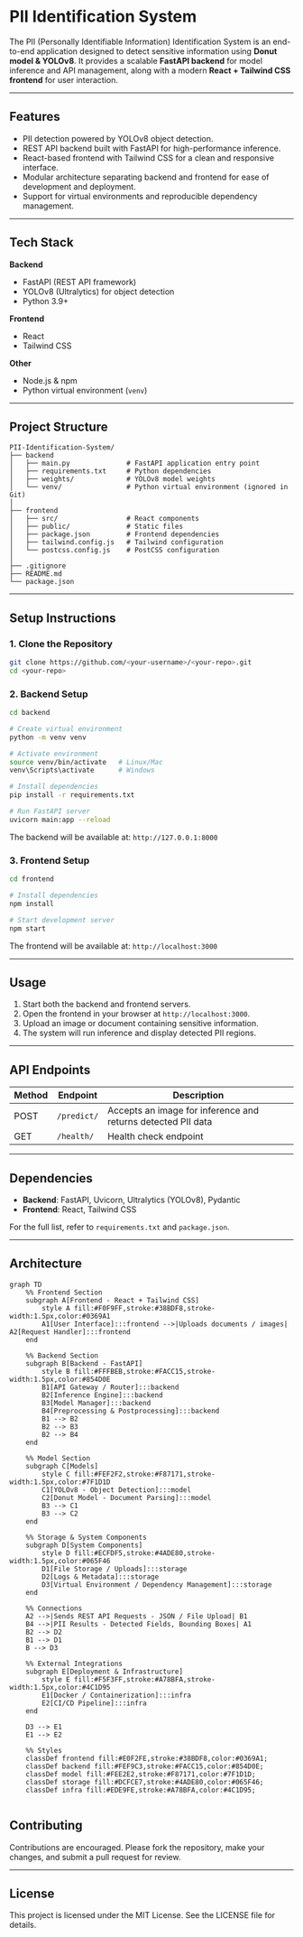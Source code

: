 # PII Identification System

The PII (Personally Identifiable Information) Identification System is an end-to-end application designed to detect sensitive information using **Donut model & YOLOv8**. It provides a scalable **FastAPI backend** for model inference and API management, along with a modern **React + Tailwind CSS frontend** for user interaction.

---

## Features

* PII detection powered by YOLOv8 object detection.
* REST API backend built with FastAPI for high-performance inference.
* React-based frontend with Tailwind CSS for a clean and responsive interface.
* Modular architecture separating backend and frontend for ease of development and deployment.
* Support for virtual environments and reproducible dependency management.

---

## Tech Stack

**Backend**

* FastAPI (REST API framework)
* YOLOv8 (Ultralytics) for object detection
* Python 3.9+

**Frontend**

* React
* Tailwind CSS

**Other**

* Node.js & npm
* Python virtual environment (`venv`)

---

## Project Structure

```
PII-Identification-System/
├── backend
│   ├── main.py              # FastAPI application entry point
│   ├── requirements.txt     # Python dependencies
│   ├── weights/             # YOLOv8 model weights
│   └── venv/                # Python virtual environment (ignored in Git)
│
├── frontend
│   ├── src/                 # React components
│   ├── public/              # Static files
│   ├── package.json         # Frontend dependencies
│   ├── tailwind.config.js   # Tailwind configuration
│   └── postcss.config.js    # PostCSS configuration
│
├── .gitignore
├── README.md
└── package.json
```

---

## Setup Instructions

### 1. Clone the Repository

```bash
git clone https://github.com/<your-username>/<your-repo>.git
cd <your-repo>
```

### 2. Backend Setup

```bash
cd backend

# Create virtual environment
python -m venv venv

# Activate environment
source venv/bin/activate   # Linux/Mac
venv\Scripts\activate      # Windows

# Install dependencies
pip install -r requirements.txt

# Run FastAPI server
uvicorn main:app --reload
```

The backend will be available at: `http://127.0.0.1:8000`

### 3. Frontend Setup

```bash
cd frontend

# Install dependencies
npm install

# Start development server
npm start
```

The frontend will be available at: `http://localhost:3000`

---

## Usage

1. Start both the backend and frontend servers.
2. Open the frontend in your browser at `http://localhost:3000`.
3. Upload an image or document containing sensitive information.
4. The system will run inference and display detected PII regions.

---

## API Endpoints

| Method | Endpoint    | Description                                                  |
| ------ | ----------- | ------------------------------------------------------------ |
| POST   | `/predict/` | Accepts an image for inference and returns detected PII data |
| GET    | `/health/`  | Health check endpoint                                        |

---

## Dependencies

* **Backend**: FastAPI, Uvicorn, Ultralytics (YOLOv8), Pydantic
* **Frontend**: React, Tailwind CSS

For the full list, refer to `requirements.txt` and `package.json`.

---

## Architecture

```mermaid
graph TD
    %% Frontend Section
    subgraph A[Frontend - React + Tailwind CSS]
        style A fill:#F0F9FF,stroke:#38BDF8,stroke-width:1.5px,color:#0369A1
        A1[User Interface]:::frontend -->|Uploads documents / images| A2[Request Handler]:::frontend
    end

    %% Backend Section
    subgraph B[Backend - FastAPI]
        style B fill:#FFFBEB,stroke:#FACC15,stroke-width:1.5px,color:#854D0E
        B1[API Gateway / Router]:::backend
        B2[Inference Engine]:::backend
        B3[Model Manager]:::backend
        B4[Preprocessing & Postprocessing]:::backend
        B1 --> B2
        B2 --> B3
        B2 --> B4
    end

    %% Model Section
    subgraph C[Models]
        style C fill:#FEF2F2,stroke:#F87171,stroke-width:1.5px,color:#7F1D1D
        C1[YOLOv8 - Object Detection]:::model
        C2[Donut Model - Document Parsing]:::model
        B3 --> C1
        B3 --> C2
    end

    %% Storage & System Components
    subgraph D[System Components]
        style D fill:#ECFDF5,stroke:#4ADE80,stroke-width:1.5px,color:#065F46
        D1[File Storage / Uploads]:::storage
        D2[Logs & Metadata]:::storage
        D3[Virtual Environment / Dependency Management]:::storage
    end

    %% Connections
    A2 -->|Sends REST API Requests - JSON / File Upload| B1
    B4 -->|PII Results - Detected Fields, Bounding Boxes| A1
    B2 --> D2
    B1 --> D1
    B --> D3

    %% External Integrations
    subgraph E[Deployment & Infrastructure]
        style E fill:#F5F3FF,stroke:#A78BFA,stroke-width:1.5px,color:#4C1D95
        E1[Docker / Containerization]:::infra
        E2[CI/CD Pipeline]:::infra
    end

    D3 --> E1
    E1 --> E2

    %% Styles
    classDef frontend fill:#E0F2FE,stroke:#38BDF8,color:#0369A1;
    classDef backend fill:#FEF9C3,stroke:#FACC15,color:#854D0E;
    classDef model fill:#FEE2E2,stroke:#F87171,color:#7F1D1D;
    classDef storage fill:#DCFCE7,stroke:#4ADE80,color:#065F46;
    classDef infra fill:#EDE9FE,stroke:#A78BFA,color:#4C1D95;


```

## Contributing

Contributions are encouraged. Please fork the repository, make your changes, and submit a pull request for review.

---

## License

This project is licensed under the MIT License. See the LICENSE file for details.

